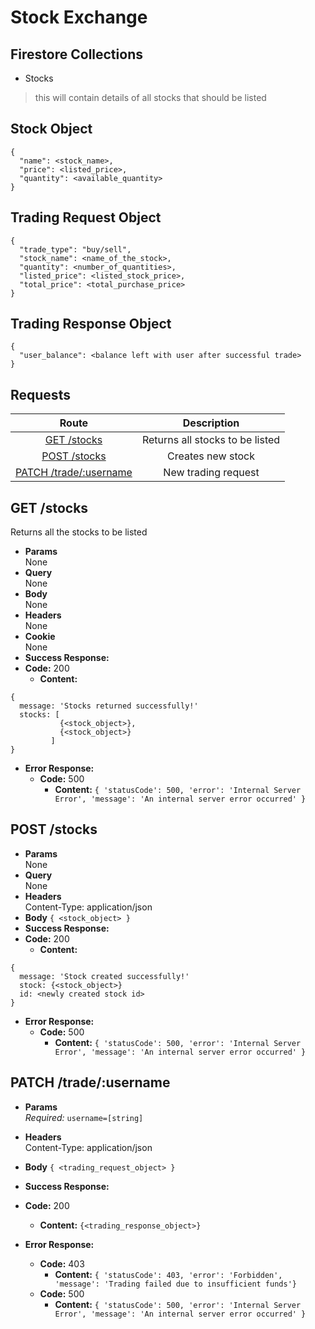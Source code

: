 # Stock Exchange

## Firestore Collections

* Stocks
> this will contain details of all stocks that should be listed

## Stock Object

```
{
  "name": <stock_name>,
  "price": <listed_price>,
  "quantity": <available_quantity>
}
```

## Trading Request Object

```
{
  "trade_type": "buy/sell",
  "stock_name": <name_of_the_stock>,
  "quantity": <number_of_quantities>,
  "listed_price": <listed_stock_price>,
  "total_price": <total_purchase_price>
}
```

## Trading Response Object

```
{
  "user_balance": <balance left with user after successful trade>
}
```

## **Requests**

|               Route                |    Description    |
| :--------------------------------: | :---------------: |
|      [GET /stocks](#get-stocks)      | Returns all stocks to be listed |
|     [POST /stocks](#post-stocks)     | Creates new stock  |
|     [PATCH /trade/:username](#patch-tradeusername)     | New trading request  |

## **GET /stocks**

Returns all the stocks to be listed

- **Params**  
  None
- **Query**  
  None
- **Body**  
  None
- **Headers**  
  None
- **Cookie**  
  None
- **Success Response:**
- **Code:** 200
  - **Content:**

```
{
  message: 'Stocks returned successfully!'
  stocks: [
           {<stock_object>},
           {<stock_object>}
         ]
}
```

- **Error Response:**
  - **Code:** 500
    - **Content:** `{ 'statusCode': 500, 'error': 'Internal Server Error', 'message': 'An internal server error occurred' }`

## **POST /stocks**

- **Params**  
  None
- **Query**  
  None
- **Headers**  
  Content-Type: application/json
- **Body** `{ <stock_object> }`
- **Success Response:**
- **Code:** 200
  - **Content:**

```
{
  message: 'Stock created successfully!'
  stock: {<stock_object>}
  id: <newly created stock id>
}
```

- **Error Response:**
  - **Code:** 500
    - **Content:** `{ 'statusCode': 500, 'error': 'Internal Server Error', 'message': 'An internal server error occurred' }`

## **PATCH /trade/:username**

- **Params**  
  _Required:_ `username=[string]`

- **Headers**  
  Content-Type: application/json
- **Body** `{ <trading_request_object> }`
- **Success Response:**
- **Code:** 200
  - **Content:** `{<trading_response_object>}`
- **Error Response:**
  - **Code:** 403
    - **Content:** `{ 'statusCode': 403, 'error': 'Forbidden', 'message': 'Trading failed due to insufficient funds'}`
  - **Code:** 500
    - **Content:** `{ 'statusCode': 500, 'error': 'Internal Server Error', 'message': 'An internal server error occurred' }`
